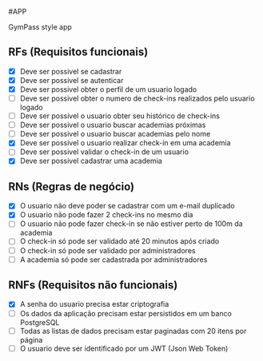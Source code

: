 #APP

GymPass style app

## RFs (Requisitos funcionais)

- [x] Deve ser possivel se cadastrar
- [x] Deve ser possivel se autenticar
- [x] Deve ser possivel obter o perfil de um usuario logado
- [ ] Deve ser possivel obter o numero de check-ins realizados pelo usuario logado
- [ ] Deve ser possivel o usuario obter seu histórico de check-ins
- [ ] Deve ser possivel o usuario buscar academias próximas
- [ ] Deve ser possivel o usuario buscar academias pelo nome
- [x] Deve ser possivel o usuario realizar check-in em uma academia
- [ ] Deve ser possivel validar o check-in de um usuario
- [x] Deve ser possivel cadastrar uma academia

## RNs (Regras de negócio)

- [x] O usuario não deve poder se cadastrar com um e-mail duplicado
- [x] O usuario não pode fazer 2 check-ins no mesmo dia
- [ ] O usuario não pode fazer check-in se não estiver perto de 100m da academia
- [ ] O check-in só pode ser validado até 20 minutos após criado
- [ ] O check-in só pode ser validado por administradores
- [ ] A academia só pode ser cadastrada por administradores

## RNFs (Requisitos não funcionais)

- [x] A senha do usuario precisa estar criptografia
- [ ] Os dados da aplicação precisam estar persistidos em um banco PostgreSQL
- [ ] Todas as listas de dados precisam estar paginadas com 20 itens por página
- [ ] O usuario deve ser identificado por um JWT (Json Web Token)